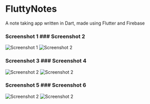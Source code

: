 # FluttyNotes
A note taking app written in Dart, made using Flutter and Firebase

### Screenshot 1                                     ### Screenshot 2
![Screenshot 1](Images/Screenshot(148)2.png)         ![Screenshot 2](Images/Screenshot(150)2.png)
                                                  

### Screenshot 3                                     ### Screenshot 4
![Screenshot 2](Images/Screenshot(151)2.png)         ![Screenshot 2](Images/Screenshot(152)2.png)


### Screenshot 5                                    ### Screenshot 6
![Screenshot 2](Images/Screenshot(147)2.png)        ![Screenshot 2](Images/Screenshot(146)2.png)



